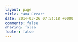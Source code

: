 ```yaml
---
layout: page
title: "404 Error"
date: 2014-03-26 07:53:18 +0000
comments: false
sharing: false
footer: false
---
```


